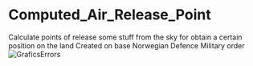 # Computed_Air_Release_Point
Calculate points of release some stuff from the sky for obtain a certain position  on the land
Created on base Norwegian Defence Military order
![GraficsErrors](Computed_Air_Release_Point/GraficsErrors.jpg)

